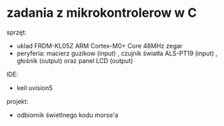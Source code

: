 # zadania z mikrokontrolerow w C

sprzęt:

- uklad FRDM-KL05Z ARM Cortex-M0+ Core 48MHz zegar
- peryferia: macierz guzikow (input) , czujnik światła  ALS-PT19 (input) , głośnik (output) oraz panel LCD (output)

IDE:

- keil uvision5

projekt:

- odbiornik świetlnego kodu morse'a

